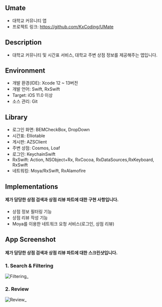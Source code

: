 ## Umate
* 대학교 커뮤니티 앱
* 프로젝트 링크: https://github.com/KxCoding/UMate

## Description
* 대학교 커뮤니티 및 시간표 서비스, 대학교 주변 상점 정보를 제공해주는 앱입니다.

## Environment
* 개발 환경(IDE): Xcode 12 ~ 13버전
* 개발 언어: Swift, RxSwift
* Target: iOS 11.0 이상
* 소스 관리: Git

## Library
* 로그인 화면: BEMCheckBox, DropDown
* 시간표: Elliotable
* 게시판: AZSClient
* 주변 상점: Cosmos, Loaf
* 로그인: KeychainSwift
* RxSwift: Action, NSObject+Rx, RxCocoa, RxDataSources,RxKeyboard, RxSwift
* 네트워킹: Moya/RxSwift, RxAlamofire

## Implementations
#### 제가 담당한 상점 검색과 상점 리뷰 파트에 대한 구현 사항입니다.
* 상점 정보 필터링 기능
* 상점 리뷰 작성 기능
* Moya를 이용한 네트워크 요청 서비스(로그인, 상점 리뷰)

## App Screenshot
#### 제가 담당한 상점 검색과 상점 리뷰 파트에 대한 스크린샷입니다.
### 1. Search & Filtering
![Filtering_](https://user-images.githubusercontent.com/79038724/164055173-c7e4cd61-ea5f-4109-b1b9-9676106dd01b.gif)

### 2. Review
![Review_](https://user-images.githubusercontent.com/79038724/164056196-acfc0a50-45a4-4d47-9519-44f5a60ffea5.gif)


